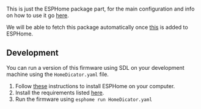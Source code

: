 This is just the ESPHome package part, for the main configuration and info on how to use it go [here](https://github.com/HomeDicator).

We will be able to fetch this package automatically once [this](https://github.com/esphome/esphome/pull/7606) is added to ESPHome.

## Development
You can run a version of this firmware using SDL on your development machine using the `HomeDicator.yaml` file.

1. Follow [these](https://esphome.io/guides/installing_esphome.html) instructions to install ESPHome on your computer.
2. Install the requirements listed [here](https://esphome.io/components/display/sdl.html).
3. Run the firmware using `esphome run HomeDicator.yaml`
